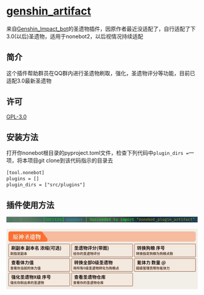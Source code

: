 # [genshin_artifact](https://github.com/forchannot/genshin_artifact)
来自[Genshin_Impact_bot](https://github.com/H-K-Y/Genshin_Impact_bot)的圣遗物插件，因原作者最近没适配了，自行适配了下3.0(以后)圣遗物，适用于nonebot2，以后视情况持续适配

## 简介

这个插件帮助群员在QQ群内进行圣遗物刷取，强化，圣遗物评分等功能，目前已适配3.0最新圣遗物

## 许可

[GPL-3.0](https://github.com/forchannot/genshin_artifact/blob/main/LICENSE)

## 安装方法

打开你nonebot根目录的pyproject.toml文件，检查下列代码中`plugin_dirs =`一项，将本项目git clone到该代码指示的目录去

```
[tool.nonebot]
plugins = []
plugin_dirs = ["src/plugins"]
```



## 插件使用方法

![插件帮助图](https://github.com/forchannot/genshin_artifact/blob/main/img/image-20221024214417311.png)

![导入成功示例](https://github.com/forchannot/genshin_artifact/blob/main/img/image-20221024212121759.png)
